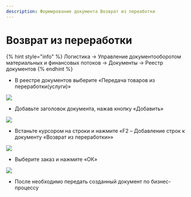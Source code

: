 ```yaml
---
description: Формирование документа Возврат из переаботки
---
```


# Возврат из переработки

{% hint style="info" %}
Логистика → Управление документооборотом материальных и финансовых потоков → Документы → Реестр документов
{% endhint %}

* В реестре документов выберите «Передача товаров из переработки(услуги)»

![](<../../.gitbook/assets/0 (26)>)

* Добавьте заголовок документа, нажав кнопку «Добавить»

![](<../../.gitbook/assets/1 (13)>)

* Встаньте курсором на строки и нажмите «F2 – Добавление строк к документу «Возврат из переработки»»

![](<../../.gitbook/assets/2 (13)>)

* Выберите заказ и нажмите «ОК»

![](<../../.gitbook/assets/3 (6)>)

* После необходимо передать созданный документ по бизнес-процессу

